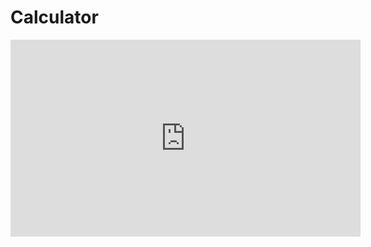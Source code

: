 # Calculator

<iframe width="560" height="315" src="https://www.youtube.com/embed/CDUWXgk6tgE?rel=0&amp;controls=0&amp;showinfo=0" frameborder="0" allowfullscreen></iframe>
